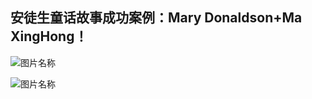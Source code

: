 ## 安徒生童话故事成功案例：Mary Donaldson+Ma XingHong！

![图片名称](http://youg.cw634.4everdns.com/fate_m.jpg)

![图片名称](http://youg.cw634.4everdns.com/start.gif)
